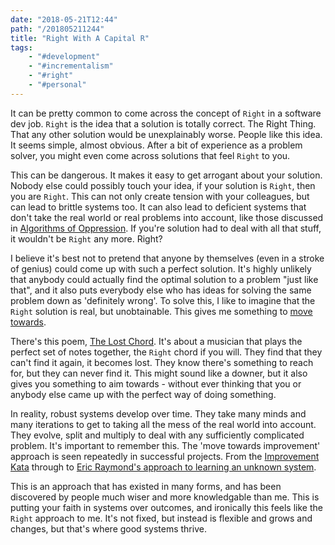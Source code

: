 ```yaml
---
date: "2018-05-21T12:44"
path: "/201805211244"
title: "Right With A Capital R"
tags:
    - "#development"
    - "#incrementalism"
    - "#right"
    - "#personal"
---
```


It can be pretty common to come across the concept of `Right` in a software dev job. `Right` is the idea that a solution is totally correct. The Right Thing. That any other solution would be unexplainably worse. People like this idea. It seems simple, almost obvious. After a bit of experience as a problem solver, you might even come across solutions that feel `Right` to you.

This can be dangerous. It makes it easy to get arrogant about your solution. Nobody else could possibly touch your idea, if your solution is `Right`, then you are `Right`. This can not only create tension with your colleagues, but can lead to brittle systems too. It can also lead to deficient systems that don't take the real world or real problems into account, like those discussed in [Algorithms of Oppression](https://www.goodreads.com/book/show/34762552-algorithms-of-oppression?from_search=true). If you're solution had to deal with all that stuff, it wouldn't be `Right` any more. Right?

I believe it's best not to pretend that anyone by themselves (even in a stroke of genius) could come up with such a perfect solution. It's highly unlikely that anybody could actually find the optimal solution to a problem "just like that", and it also puts everybody else who has ideas for solving the same problem down as 'definitely wrong'. To solve this, I like to imagine that the `Right` solution is real, but unobtainable. This gives me something to [move towards](https://blog.sjm.codes/201804071643).

There's this poem, [The Lost Chord](http://www.cyberhymnal.org/htm/l/o/lostchor.htm). It's about a musician that plays the perfect set of notes together, the `Right` chord if you will. They find that they can't find it again, it becomes lost. They know there's something to reach for, but they can never find it. This might sound like a downer, but it also gives you something to aim towards - without ever thinking that you or anybody else came up with the perfect way of doing something.

In reality, robust systems develop over time. They take many minds and many iterations to get to taking all the mess of the real world into account. They evolve, split and multiply to deal with any sufficiently complicated problem. It's important to remember this. The 'move towards improvement' approach is seen repeatedly in successful projects. From the [Improvement Kata](https://en.wikipedia.org/wiki/Toyota_Kata#The_Improvement_Kata) through to [Eric Raymond's approach to learning an unknown system](http://www.catb.org/~esr/faqs/hacking-howto.html).

This is an approach that has existed in many forms, and has been discovered by people much wiser and more knowledgable than me. This is putting your faith in systems over outcomes, and ironically this feels like the `Right` approach to me. It's not fixed, but instead is flexible and grows and changes, but that's where good systems thrive.
